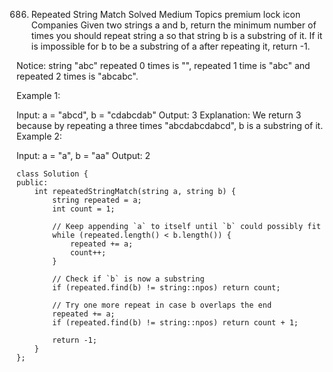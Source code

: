 686. Repeated String Match
     Solved
     Medium
     Topics
     premium lock icon
     Companies
     Given two strings a and b, return the minimum number of times you should repeat string a so that string b is a substring of it. If it is impossible for b​​​​​​ to be a substring of a after repeating it, return -1.

Notice: string "abc" repeated 0 times is "", repeated 1 time is "abc" and repeated 2 times is "abcabc".

Example 1:

Input: a = "abcd", b = "cdabcdab"
Output: 3
Explanation: We return 3 because by repeating a three times "abcdabcdabcd", b is a substring of it.
Example 2:

Input: a = "a", b = "aa"
Output: 2

```
class Solution {
public:
    int repeatedStringMatch(string a, string b) {
        string repeated = a;
        int count = 1;

        // Keep appending `a` to itself until `b` could possibly fit
        while (repeated.length() < b.length()) {
            repeated += a;
            count++;
        }

        // Check if `b` is now a substring
        if (repeated.find(b) != string::npos) return count;

        // Try one more repeat in case b overlaps the end
        repeated += a;
        if (repeated.find(b) != string::npos) return count + 1;

        return -1;
    }
};
```
